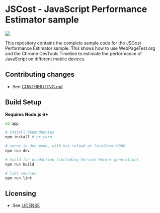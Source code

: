 # JSCost - JavaScript Performance Estimator sample

![](https://github.com/GoogleChrome/jscost.org/blob/vjs/media/jscost-logo-2x.png?raw=true)

This repository contains the complete sample code for the JSCost Performance
Estimator sample. This shows how to use WebPageTest.org and the Chrome DevTools
Timeline to estimate the performance of JavaScript on different mobile devices.

## Contributing changes

* See [CONTRIBUTING.md](CONTRIBUTING.md)

## Build Setup

**Requires Node.js 6+**

``` bash
cd app

# install dependencies
npm install # or yarn

# serve in dev mode, with hot reload at localhost:8080
npm run dev

# build for production (including Service Worker generation)
npm run build

# lint sources
npm run lint
```

## Licensing

* See [LICENSE](LICENSE)

